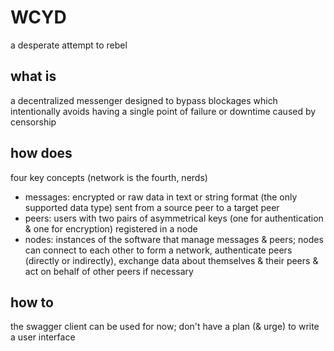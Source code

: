 # WCYD
a desperate attempt to rebel

## what is
a decentralized messenger designed to bypass blockages which intentionally avoids having a single point of failure or downtime caused by censorship

## how does
four key concepts (network is the fourth, nerds)
- messages: encrypted or raw data in text or string format (the only supported data type) sent from a source peer to a target peer
- peers:  users with two pairs of asymmetrical keys (one for authentication & one for encryption) registered in a node
- nodes: instances of the software that manage messages & peers; nodes can connect to each other to form a network, authenticate peers (directly or indirectly), exchange data about themselves & their peers & act on behalf of other peers if necessary

## how to
the swagger client can be used for now; don't have a plan (& urge) to write a user interface
